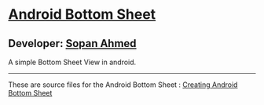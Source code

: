 # [Android Bottom Sheet][published url]
## Developer: [Sopan Ahmed][instructor url]


A simple Bottom Sheet View in android.


------

These are source files for the Android Bottom Sheet : [Creating Android Bottom Sheet][published url]

[published url]: https://github.com/gitproject09/AndroidBottomSheetDemo
[instructor url]: https://github.com/gitproject09
